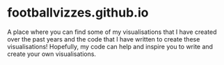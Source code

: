 # footballvizzes.github.io

A place where you can find some of my visualisations that I have created over the past years and the code that I have written to create these visualisations! Hopefully, my code can help and inspire you to write and create your own visualisations.
